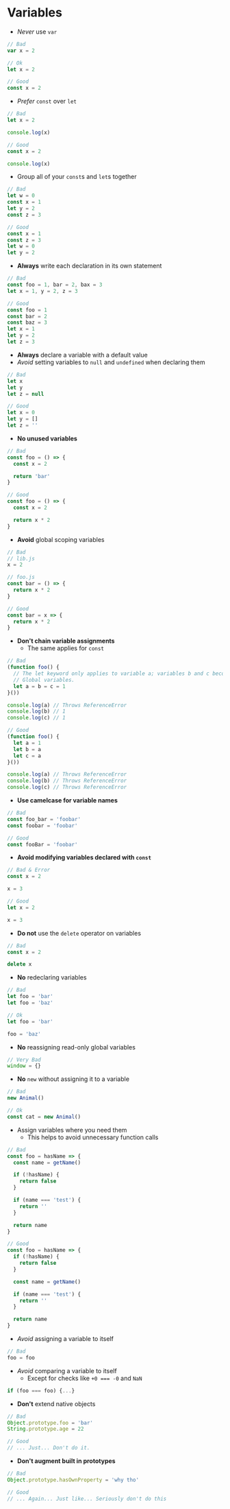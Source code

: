 # Variables

- _Never_ use `var`
```js
// Bad
var x = 2

// Ok
let x = 2

// Good
const x = 2
```

- _Prefer_ `const` over `let`
```js
// Bad
let x = 2

console.log(x)

// Good
const x = 2

console.log(x)
```

- Group all of your `const`s and `let`s together
```js
// Bad
let w = 0
const x = 1
let y = 2
const z = 3

// Good
const x = 1
const z = 3
let w = 0
let y = 2
```

- **Always** write each declaration in its own statement
```js
// Bad
const foo = 1, bar = 2, bax = 3
let x = 1, y = 2, z = 3

// Good
const foo = 1
const bar = 2
const baz = 3
let x = 1
let y = 2
let z = 3
```

- **Always** declare a variable with a default value
- _Avoid_ setting variables to `null` and `undefined` when declaring them
```js
// Bad
let x
let y
let z = null

// Good
let x = 0
let y = []
let z = ''
```

- **No unused variables**
```js
// Bad
const foo = () => {
  const x = 2

  return 'bar'
}

// Good
const foo = () => {
  const x = 2

  return x * 2
}
```

- **Avoid** global scoping variables
```js
// Bad
// lib.js
x = 2

// foo.js
const bar = () => {
  return x * 2
}

// Good
const bar = x => {
  return x * 2
}
```

- **Don't chain variable assignments**
  - The same applies for `const`
```js
// Bad
(function foo() {
  // The let keyword only applies to variable a; variables b and c become
  // Global variables.
  let a = b = c = 1
}())

console.log(a) // Throws ReferenceError
console.log(b) // 1
console.log(c) // 1

// Good
(function foo() {
  let a = 1
  let b = a
  let c = a
}())

console.log(a) // Throws ReferenceError
console.log(b) // Throws ReferenceError
console.log(c) // Throws ReferenceError
```

- **Use camelcase for variable names**
```js
// Bad
const foo_bar = 'foobar'
const foobar = 'foobar'

// Good
const fooBar = 'foobar'
```

- **Avoid modifying variables declared with `const`**
```js
// Bad & Error
const x = 2

x = 3

// Good
let x = 2

x = 3
```

- **Do not** use the `delete` operator on variables
```js
// Bad
const x = 2

delete x
```

- **No** redeclaring variables
```js
// Bad
let foo = 'bar'
let foo = 'baz'

// Ok
let foo = 'bar'

foo = 'baz'
```

- **No** reassigning read-only global variables
```js
// Very Bad
window = {}
```

- **No** `new` without assigning it to a variable
```js
// Bad
new Animal()

// Ok
const cat = new Animal()
```

- Assign variables where you need them
  - This helps to avoid unnecessary function calls
```js
// Bad
const foo = hasName => {
  const name = getName()

  if (!hasName) {
    return false
  }

  if (name === 'test') {
    return ''
  }

  return name
}

// Good
const foo = hasName => {
  if (!hasName) {
    return false
  }

  const name = getName()

  if (name === 'test') {
    return ''
  }

  return name
}
```

- _Avoid_ assigning a variable to itself
```js
// Bad
foo = foo
```

- _Avoid_ comparing a variable to itself
  - Except for checks like `+0 === -0` and `NaN`
```js
if (foo === foo) {...}
```

- **Don't** extend native objects
```js
// Bad
Object.prototype.foo = 'bar'
String.prototype.age = 22

// Good
// ... Just... Don't do it.
```

- **Don't augment built in prototypes**
```js
// Bad
Object.prototype.hasOwnProperty = 'why tho'

// Good
// ... Again... Just like... Seriously don't do this
```
